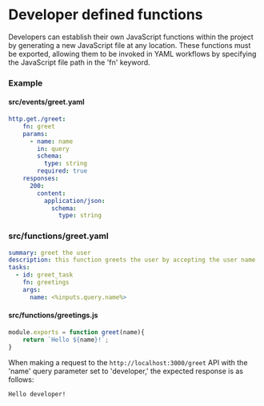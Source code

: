 # Developer defined functions
Developers can establish their own JavaScript functions within the project by generating a new JavaScript file at any location. These functions must be exported, allowing them to be invoked in YAML workflows by specifying the JavaScript file path in the 'fn' keyword.

### Example

#### src/events/greet.yaml
```yaml
http.get./greet:
    fn: greet
    params:
      - name: name
        in: query
        schema:
          type: string
        required: true
    responses:
      200:
        content:
          application/json:
            schema:
              type: string  
```

### src/functions/greet.yaml
```yaml
summary: greet the user
description: this function greets the user by accepting the user name
tasks:
  - id: greet_task
    fn: greetings
    args:
      name: <%inputs.query.name%>
```

#### src/functions/greetings.js
```js
module.exports = function greet(name){
    return `Hello ${name}!`;
}
```

When making a request to the `http://localhost:3000/greet` API with the 'name' query parameter set to 'developer,' the expected response is as follows:
```bash
Hello developer!
```